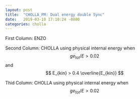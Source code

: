 ```yaml
---
layout: post
title:  "CHOLLA_PM: Dual energy double Sync"
date:   2019-03-10 17:10:24 -0800
categories: cholla
---
```


First Column:  ENZO

Second Column: CHOLLA  using  physical internal energy when $$  ge_{tot}/E > 0.02  $$  and $$ E_{kin} > 0.4 \overline{E_{kin}} $$

Thid Column: CHOLLA  using  physical internal energy when $$  ge_{tot}/E > 0.02  $$